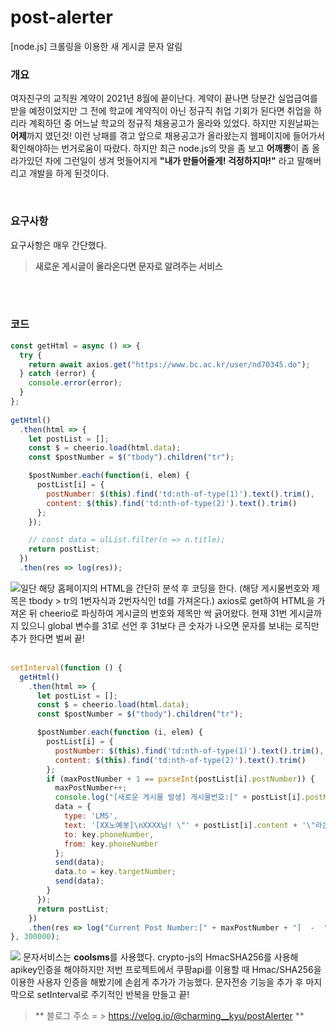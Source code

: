 # post-alerter
[node.js] 크롤링을 이용한 새 게시글 문자 알림

### 개요
여자친구의 교직원 계약이 2021년 8월에 끝이난다. 계약이 끝나면 당분간 실업급여를 받을 예정이었지만 그 전에 학교에 계약직이 아닌 정규직 취업 기회가 된다면 취업을 하리라 계획하던 중 어느날 학교의 정규직 채용공고가 올라와 있었다. 하지만 지원날짜는 **어제**까지 였던것! 이런 낭패를 겪고 앞으로 채용공고가 올라왔는지 웹페이지에 들어가서 확인해야하는 번거로움이 따랐다. 하지만 최근 node.js의 맛을 좀 보고 **어깨뽕**이 좀 올라가있던 차에 그런일이 생겨 멋들어지게 **"내가 만들어줄게! 걱정하지마!"** 라고 말해버리고 개발을 하게 된것이다.

<br/>

### 요구사항
요구사항은 매우 간단했다.
> **새로운 게시글이 올라온다면 문자로 알려주는 서비스**

<br/><br/>
      
### 코드
```javascript
const getHtml = async () => {
  try {
    return await axios.get("https://www.bc.ac.kr/user/nd70345.do");
  } catch (error) {
    console.error(error);
  }
};
 
getHtml()
  .then(html => {
    let postList = [];
    const $ = cheerio.load(html.data);
    const $postNumber = $("tbody").children("tr");

    $postNumber.each(function(i, elem) {
      postList[i] = {
        postNumber: $(this).find('td:nth-of-type(1)').text().trim(),
        content: $(this).find('td:nth-of-type(2)').text().trim()
      };
    });

    // const data = ulList.filter(n => n.title);
    return postList;
  })
  .then(res => log(res));
```
![](https://images.velog.io/images/charming__kyu/post/704e626d-b483-4d31-8433-ea7624c41c77/%E1%84%89%E1%85%B3%E1%84%8F%E1%85%B3%E1%84%85%E1%85%B5%E1%86%AB%E1%84%89%E1%85%A3%E1%86%BA%202021-02-15%20%E1%84%8B%E1%85%A9%E1%84%92%E1%85%AE%204.32.36.png)일단 해당 홈페이지의 HTML을 간단히 분석 후 코딩을 한다. 
(해당 게시물번호와 제목은 tbody > tr의 1번자식과 2번자식인 td를 가져온다.) 
axios로 get하여 HTML을 가져온 뒤 cheerio로 파싱하여 게시글의 번호와 제목만 싹 긁어왔다. 현재 31번 게시글까지 있으니 global 변수를 31로 선언 후 31보다 큰 숫자가 나오면 문자를 보내는 로직만 추가 한다면 벌써 끝!
<br/><br/>
```javascript
setInterval(function () {
  getHtml()
    .then(html => {
      let postList = [];
      const $ = cheerio.load(html.data);
      const $postNumber = $("tbody").children("tr");

      $postNumber.each(function (i, elem) {
        postList[i] = {
          postNumber: $(this).find('td:nth-of-type(1)').text().trim(),
          content: $(this).find('td:nth-of-type(2)').text().trim()
        };
        if (maxPostNumber + 1 == parseInt(postList[i].postNumber)) {
          maxPostNumber++;
          console.log("[새로운 게시물 발생] 게시물번호:[" + postList[i].postNumber + "] 게시물:[" + postList[i].content + "]");
          data = {
            type: 'LMS',
            text: '[XX노예봇]\nXXXX님! \"' + postList[i].content + '\"라는 새로운 채용공고가 올라왔습니다. 확인해주세요!!! 오늘 하루도 화이팅하세요!\n사랑해요!\n-XX노예 올림',
            to: key.phoneNumber,
            from: key.phoneNumber
          };
          send(data);
          data.to = key.targetNumber;
          send(data);
        }
      });
      return postList;
    })
    .then(res => log("Current Post Number:[" + maxPostNumber + "]  -  " + moment().format("YYYY-MM-DD HH:mm:ss")));
}, 300000);
```
![](https://images.velog.io/images/charming__kyu/post/62d9d521-02b0-4580-adc6-be0a43c40bd2/%E1%84%89%E1%85%B3%E1%84%8F%E1%85%B3%E1%84%85%E1%85%B5%E1%86%AB%E1%84%89%E1%85%A3%E1%86%BA%202021-02-15%20%E1%84%8B%E1%85%A9%E1%84%92%E1%85%AE%204.57.26.png) 문자서비스는 **coolsms**를 사용했다. crypto-js의 HmacSHA256를 사용해 apikey인증을 해야하지만 저번 프로젝트에서 쿠팡api를 이용할 때 Hmac/SHA256을 이용한 사용자 인증을 해봤기에 손쉽게 추가가 가능했다. 문자전송 기능을 추가 후 마지막으로 setInterval로 주기적인 반복을 만들고 끝!
<br/>

> ** 블로그 주소 = > https://velog.io/@charming__kyu/postAlerter **
